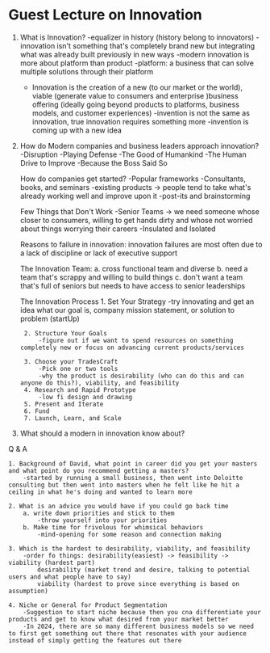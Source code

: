 # Guest Lecture on Innovation

1. What is Innovation?
    -equalizer in history (history belong to innovators)
    -innovation isn't something that's completely brand new but integrating what was already built previously in new ways 
    -modern innovation is more about platform than product
        -platform: a business that can solve multiple solutions through their platform
    
    * Innovation is the creation of a new (to our market or the world), viable (generate value to consumers and enterprise )business offering (ideally going beyond products to platforms, business models, and customer experiences)
    -invention is not the same as innovation, true innovation requires something more
        -invention is coming up with a new idea 

2. How do Modern companies and business leaders approach innovation?
    -Disruption 
    -Playing Defense 
    -The Good of Humankind 
    -The Human Drive to Improve
    -Because the Boss Said So
    
    How do companies get started?
        -Popular frameworks
        -Consultants, books, and seminars
        -existing products
            -> people tend to take what's already working well and improve upon it
        -post-its and brainstorming 
    
    Few Things that Don't Work 
        -Senior Teams 
            -> we need someone whose closer to consumers, willing to get hands dirty and whose not worried about things worrying their careers 
        -Insulated and Isolated 
    
    Reasons to failure in innovation: innovation failures are most often due to a lack of discipline or lack of executive support

    The Innovation Team:
        a. cross functional team and diverse 
        b. need a team that's scrappy and willing to build things 
        c. don't want a team that's full of seniors but needs to have access to senior leaderships 
    
    The Innovation Process 
        1. Set Your Strategy
            -try innovating and get an idea what our goal is, company mission statement, or solution to problem (startUp)
    
        2. Structure Your Goals
            -figure out if we want to spend resources on something completely new or focus on advancing current products/services

        3. Choose your TradesCraft
            -Pick one or two tools 
            -why the product is desirability (who can do this and can anyone do this?), viability, and feasibility
        4. Research and Rapid Prototype
            -low fi design and drawing 
        5. Present and Iterate 
        6. Fund 
        7. Launch, Learn, and Scale 


3. What should a modern in innovation know about?

Q & A

    1. Background of David, what point in career did you get your masters and what point do you recommend getting a masters?
        -started by running a small business, then went into Deloitte consulting but then went into masters when he felt like he hit a ceiling in what he's doing and wanted to learn more

    2. What is an advice you would have if you could go back time
        a. write down priorities and stick to them 
            -throw yourself into your priorities 
        b. Make time for frivolous for whimsical behaviors 
            -mind-opening for some reason and connection making 
    
    3. Which is the hardest to desirability, viability, and feasibility 
        -order fo things: desirability(easiest) -> feasibility -> viability (hardest part)
            desirability (market trend and desire, talking to potential users and what people have to say)
            viability (hardest to prove since everything is based on assumption)

    4. Niche or General for Product Segmentation
        -Suggestion to start niche because then you cna differentiate your products and get to know what desired from your market better
        -In 2024, there are so many different business models so we need to first get something out there that resonates with your audience instead of simply getting the features out there
        